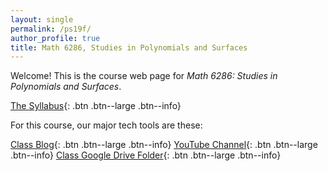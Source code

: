 ```yaml
---
layout: single
permalink: /ps19f/
author_profile: true
title: Math 6286, Studies in Polynomials and Surfaces
---
```


Welcome! This is the course web page for
_Math 6286: Studies in Polynomials and Surfaces_.

[The Syllabus](){: .btn .btn--large .btn--info}

For this course, our major tech tools are these:

[Class Blog](https://unigeometry.wordpress.com/){: .btn .btn--large .btn--info}
[YouTube Channel](https://www.youtube.com/channel/UClFHnPI2nR9qhoMGKBtAOBg?view_as=subscriber){: .btn .btn--large .btn--info}
[Class Google Drive Folder](https://drive.google.com/drive/folders/1RPXkn64LccFbH1elRKZ4mVGJd8sld61r?usp=sharing){: .btn .btn--large .btn--info}
